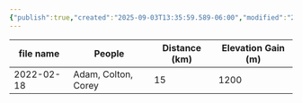 ```yaml
---
{"publish":true,"created":"2025-09-03T13:35:59.589-06:00","modified":"2025-09-03T14:54:48.638-06:00","published":"2025-09-03T14:54:48.638-06:00","tags":["route"],"cssclasses":"","elevation":null,"region":"Banff","location":"51.1329435, -115.7752481","DWYT":null,"Kane":"Easy","completed":true}
---
```



| file name  |       People        | Distance (km) | Elevation Gain (m) |
| ---------- | ------------------- | ------------- | ------------------ |
| 2022-02-18 | Adam, Colton, Corey |      15       |        1200        |